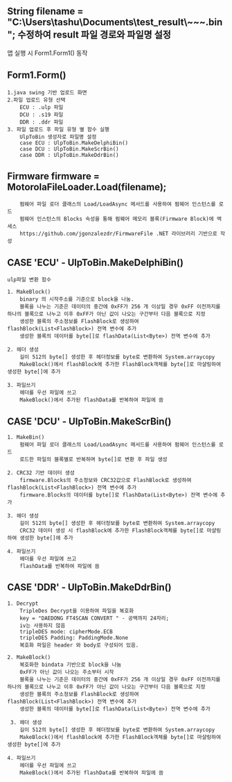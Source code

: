 ## String filename = "C:\\Users\\tashu\\Documents\\test_result\\~~~.bin"; 수정하여 result 파일 경로와 파일명 설정

앱 실행 시 Form1.Form1() 동작
## Form1.Form()
    1.java swing 기반 업로드 화면
    2.파일 업로드 유형 선택
        ECU : .ulp 파일
        DCU : .s19 파일
        DDR : .ddr 파일
    3. 파일 업로드 후 파일 유형 별 함수 실행
        UlpToBin 생성자로 파일명 설정 
        case ECU : UlpToBin.MakeDelphiBin()
        case DCU : UlpToBin.MakeScrBin()
        case DDR : UlpToBin.MakeDdrBin()



## Firmware firmware = MotorolaFileLoader.Load(filename);
        펌웨어 파일 로더 클래스의 Load/LoadAsync 메서드를 사용하여 펌웨어 인스턴스를 로드
        펌웨어 인스턴스의 Blocks 속성을 통해 펌웨어 메모리 블록(Firmware Block)에 액세스
        https://github.com/jgonzalezdr/FirmwareFile .NET 라이브러리 기반으로 작성



## CASE 'ECU' - UlpToBin.MakeDelphiBin()
    ulp파일 변환 함수
    
    1. MakeBlock() 
        binary 의 시작주소를 기준으로 block을 나눔.
        블록을 나누는 기준은 데이터의 중간에 0xFF가 256 개 이상일 경우 0xFF 이전까지를 하나의 블록으로 나누고 이후 0xFF가 아닌 값이 나오는 구간부터 다음 블록으로 지정
        생성한 블록의 주소정보를 FlashBlock로 생성하여 flashBlock(List<FlashBlock>) 전역 변수에 추가
        생성한 블록의 데이터를 byte[]로 flashData(List<Byte>) 전역 변수에 추가
    
    2. 헤더 생성
        길이 512의 byte[] 생성한 후 헤더정보를 byte로 변환하여 System.arraycopy
        MakeBlock()에서 flashBlock에 추가한 FlashBlock객체를 byte[]로 마샬링하여 생성한 byte[]에 추가

    3. 파일쓰기 
        헤더를 우선 파일에 쓰고 
        MakeBlock()에서 추가된 flashData를 반복하여 파일에 씀



## CASE 'DCU' - UlpToBin.MakeScrBin()
    1. MakeBin()
        펌웨어 파일 로더 클래스의 Load/LoadAsync 메서드를 사용하여 펌웨어 인스턴스를 로드
        로드한 파일의 블록별로 반복하며 byte[]로 변환 후 파일 생성
    
    2. CRC32 기반 데이터 생성
        firmware.Blocks의 주소정보와 CRC32값으로 FlashBlock로 생성하여 flashBlock(List<FlashBlock>) 전역 변수에 추가
        firmware.Blocks의 데이터를 byte[]로 flashData(List<Byte>) 전역 변수에 추가

    3. 헤더 생성
        길이 512의 byte[] 생성한 후 헤더정보를 byte로 변환하여 System.arraycopy
        CRC32 데이터 생성 시 flashBlock에 추가한 FlashBlock객체를 byte[]로 마샬링하여 생성한 byte[]에 추가

    4. 파일쓰기 
        헤더를 우선 파일에 쓰고 
        flashData를 반복하여 파일에 씀



## CASE 'DDR' - UlpToBin.MakeDdrBin()
    1. Decrypt
        TripleDes Decrypt을 이용하여 파일을 복호화
        key = "DAEDONG FT4SCAN CONVERT " - 공백까지 24자리;
        iv는 사용하지 않음
        tripleDES mode: cipherMode.ECB
        tripleDES Padding: PaddingMode.None
        복호화 파일은 header 와 body로 구성되어 있음.    
    
    2. MakeBlock()
        복호화한 bindata 기반으로 block을 나눔
        0xFF가 아닌 값이 나오는 주소부터 시작
        블록을 나누는 기준은 데이터의 중간에 0xFF가 256 개 이상일 경우 0xFF 이전까지를 하나의 블록으로 나누고 이후 0xFF가 아닌 값이 나오는 구간부터 다음 블록으로 지정
        생성한 블록의 주소정보를 FlashBlock로 생성하여 flashBlock(List<FlashBlock>) 전역 변수에 추가
        생성한 블록의 데이터를 byte[]로 flashData(List<Byte>) 전역 변수에 추가
    
     3. 헤더 생성
        길이 512의 byte[] 생성한 후 헤더정보를 byte로 변환하여 System.arraycopy
        MakeBlock()에서 flashBlock에 추가한 FlashBlock객체를 byte[]로 마샬링하여 생성한 byte[]에 추가

    4. 파일쓰기 
        헤더를 우선 파일에 쓰고 
        MakeBlock()에서 추가된 flashData를 반복하여 파일에 씀
        
    
